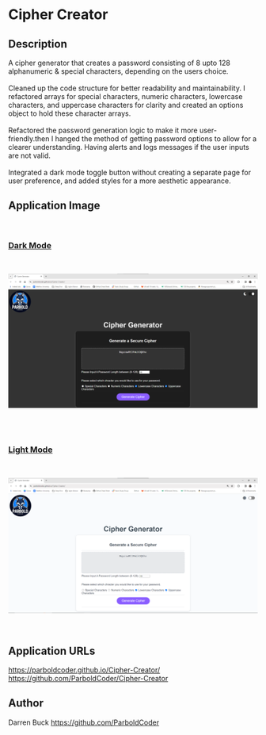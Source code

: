 # Cipher Creator

## Description
A cipher generator that creates a password consisting of 8 upto 128 alphanumeric &amp; special characters, depending on the users choice.
<br>
<br>
Cleaned up the code structure for better readability and maintainability.
I refactored arrays for special characters, numeric characters, lowercase characters, and uppercase characters for clarity and created an options object to hold these character arrays.
<br>
<br>
Refactored the password generation logic to make it more user-friendly.then I hanged the method of getting password options to allow for a clearer understanding.
Having alerts and logs messages if the user inputs are not valid.
<br>
<br>
Integrated a dark mode toggle button without creating a separate page for user preference, and added styles for a more aesthetic appearance.


## Application Image
<br>

### <u>Dark Mode</u>

<br>

![Cipher Screenshot](./assets/CipherScreenshotDark.png)

<br>
<br>

### <u>Light Mode</u>

<br>

![Cipher Screenshot](./assets/CipherScreenshotLight.png)

<br>


## Application URLs
https://parboldcoder.github.io/Cipher-Creator/
<br>
https://github.com/ParboldCoder/Cipher-Creator
<br>


## Author
Darren Buck
https://github.com/ParboldCoder
